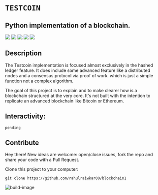 # ``TESTCOIN``
## Python implementation of a blockchain.

![](https://img.shields.io/github/issues/rahulraikwar00/Blockchain1) ![](https://img.shields.io/github/stars/rahulraikwar00/Blockchain1) ![](https://img.shields.io/github/forks/rahulraikwar00/Blockchain1)
![](https://img.shields.io/github/license/rahulraikwar00/Blockchain1)
![](https://img.shields.io/twitter/url?label=Rahul%20Raikwar&style=social&url=https%3A%2F%2Ftwitter.com%2Frahulraikwar00)
## Description

The Testcoin implementation is focused almost exclusively in the hashed ledger feature. It does include some advanced feature like a distributed nodes and a consensus protocol via proof of work. which is just a simple function not a complex algorithm.
<!-- Here you'll also find that the idea of the "transaction" is abstracted to a more general concept of "`message`" that can contain any type of data. -->

The goal of this project is to explain and to make clearer how is a blockchain structured at the very core. It's not built with the intention to replicate an advanced blockchain like Bitcoin or Ethereum.
<!-- 
The following blockchain implemented in the simple_chain.py file is composed of 3 classes. The `Message()` class, the `Block()` class and the `Chain()`. -->

<!-- A `message` is the basic data container. It is sealed when added to a block and has 2 hashes that identify it: the payload hash and the block hash.
Each message is linked to the previous message via hash pointers (the `prev_hash` attribute). The `validate` message method will ensure the integrity of each message, but will not check if the hash pointers are correct. This is left to the `validate` method in the `Block()` class.

A `block` can contain 1,...,n messages that are linked sequentially one after the other. When a `block` is added to the `chain`, it's sealed and validated to
ensure that the messages are correctly ordered and the hash pointers match. Once the block is sealed and hashed, it is validated by checking the expected vs the actual.

A `chain` can contain 1,...,m blocks that are linked sequentially one after another. The chain integrity can be validated at any time calling the `validate` method, which will call each block's validate method and will raise an `InvalidBlockchain` exception. -->

## Interactivity:

`pending`
<!-- A `manager()` function is provided to interact with the blockchain via the Terminal/Console. The basic actions are:

* **Add Message to Block:** Allows to add a message to the current block.
* **Add Block to Chain:** Allows to add the current block to the chain if it's not empty.
* **Show Block:** Asks for an index and if exists a block with that index, returns some of the block attributes.
* **Show Chain:** Returns some of the block attributes for each block in the chain.
* **Validate Integrity:** Returns True if the integrity is validated, terminates the program raisiing the appropiate exception otherwise.
* **Exit:** Terminates the program and deletes the blockchain. -->


## Contribute
Hey there! New ideas are welcome: open/close issues, fork the repo and share your code with a Pull Request.

Clone this project to your computer:

`git clone https://github.com/rahulraiwkar00/blockchain1`

![build-image](https://img.shields.io/travis/rust-lang/rust/master.svg)
